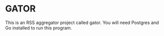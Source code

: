 # GATOR 
This is an RSS aggregator project called gator. You will need Postgres and Go installed to run this program.


